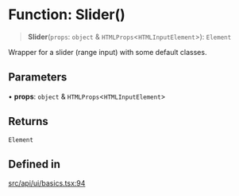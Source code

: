 # Function: Slider()

> **Slider**(`props`: `object` & `HTMLProps`\<`HTMLInputElement`\>): `Element`

Wrapper for a slider (range input) with some default classes.

## Parameters

• **props**: `object` & `HTMLProps`\<`HTMLInputElement`\>

## Returns

`Element`

## Defined in

[src/api/ui/basics.tsx:94](https://github.com/GamerGirlandCo/datacore/blob/7f32893e5430e552f1b1164e828ac7a411d6e24f/src/api/ui/basics.tsx#L94)
